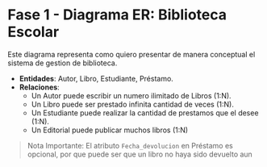 # Fase 1 - Diagrama ER: Biblioteca Escolar  

Este diagrama representa como quiero presentar de manera conceptual el sistema de gestion de biblioteca.  

- **Entidades**: Autor, Libro, Estudiante, Préstamo.  
- **Relaciones**:  
  - Un Autor puede escribir un  numero ilimitado de Libros (1:N).  
  - Un Libro puede ser prestado infinita cantidad de veces (1:N).  
  - Un Estudiante puede realizar la cantidad de prestamos que el desee (1:N).
  - Un Editorial puede publicar muchos libros (1:N) 

> Nota Importante: El atributo `Fecha_devolucion` en Préstamo es opcional, por que puede ser que un libro no haya sido devuelto aun
